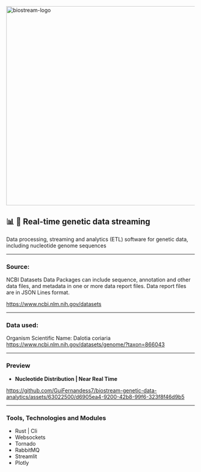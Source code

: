 <img width="532" alt="biostream-logo" src="https://github.com/GuiFernandess7/biostream-genetic-data-analytics/assets/63022500/b5514e61-e8ae-4b72-878a-b1fc33839412">

## 📊 🧬 Real-time genetic data streaming

Data processing, streaming and analytics (ETL) software for genetic data, including nucleotide genome sequences

---

### Source:

NCBI Datasets Data Packages can include sequence, annotation and other data files, and metadata in one or more data report files.
Data report files are in JSON Lines format.

https://www.ncbi.nlm.nih.gov/datasets

---

### Data used:

Organism Scientific Name: Dalotia coriaria
https://www.ncbi.nlm.nih.gov/datasets/genome/?taxon=866043

---

### Preview

* **Nucleotide Distribution | Near Real Time**

https://github.com/GuiFernandess7/biostream-genetic-data-analytics/assets/63022500/d6905ea4-9200-42b8-99f6-323f8f46d9b5

---

### Tools, Technologies and Modules

* Rust | Cli
* Websockets
* Tornado
* RabbitMQ
* Streamlit
* Plotly
